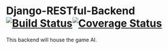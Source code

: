 # Django-RESTful-Backend[![Build Status](https://travis-ci.org/ESCAE/Django-RESTful-Backend.svg?branch=master)](https://travis-ci.org/ESCAE/Django-RESTful-Backend)[![Coverage Status](https://coveralls.io/repos/github/ESCAE/Django-RESTful-Backend/badge.svg?branch=master)](https://coveralls.io/github/ESCAE/Django-RESTful-Backend?branch=master)
This backend will house the game AI.
